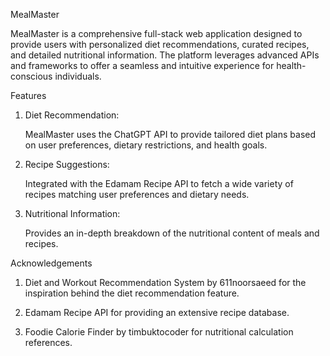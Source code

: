 MealMaster

MealMaster is a comprehensive full-stack web application designed to provide users with personalized diet recommendations, curated recipes, and detailed nutritional information. The platform leverages advanced APIs and frameworks to offer a seamless and intuitive experience for health-conscious individuals.

Features

1. Diet Recommendation:

     MealMaster uses the ChatGPT API to provide tailored diet plans based on user preferences, dietary restrictions, and health goals.

2. Recipe Suggestions:

     Integrated with the Edamam Recipe API to fetch a wide variety of recipes matching user preferences and dietary needs.

3. Nutritional Information:

     Provides an in-depth breakdown of the nutritional content of meals and recipes.

Acknowledgements

1. Diet and Workout Recommendation System by 611noorsaeed for the inspiration behind the diet recommendation feature.

2. Edamam Recipe API for providing an extensive recipe database.

3. Foodie Calorie Finder by timbuktocoder for nutritional calculation references.
